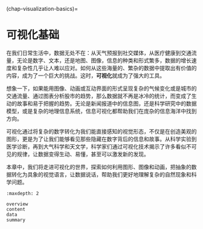 (chap-visualization-basics)=
# 可视化基础

在我们日常生活中，数据无处不在：从天气预报到社交媒体，从医疗健康到交通流量，无论是数字、文本，还是地图、图像，信息的种类和形式繁多，数据的增长速度和复杂性几乎让人难以应对。如何从这些海量的、繁杂的数据中提取出有价值的内容，成为了一个巨大的挑战。这时，**可视化**就成为了强大的工具。

想象一下，如果能用图像、动画或互动界面的形式呈现复杂的气候变化或是城市的交通流量、通过图表分析股市的趋势，那么数据就不再是冰冷的统计，而变成了生动的故事和易于把握的趋势。无论是新闻报道中的信息图，还是科学研究中的数据模型，或是复杂的地理信息系统，信息可视化都帮助我们在庞杂的信息海洋中找到方向。

可视化通过将复杂的数字转化为我们能直接感知的视觉形态，不仅是在创造美观的图形，更是为了让我们能够看见那些隐藏在数字背后的信息和故事。从科学实验到医学诊断，再到大气科学和天文学，科学家们通过可视化技术揭示了许多看似不可见的规律，让数据变得生动、易懂，甚至可以激发新的发现。

本章中，我们将走进可视化的世界，探索如何利用图形、图像和动画，把抽象的数据转化为具象的视觉语言，让数据说话，帮助我们更好地理解复杂的自然现象和科学问题。

```{toctree}
:maxdepth: 2

overview
content
data
summary
```